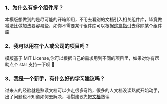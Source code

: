 ### 1、为什么有多个组件库？

本模版想做到的是尽可能的开箱即用，不用去看别的文档引入相关组件库，毕竟做减法比做加法要容易些，如你不需要某个组件库可以根据[这篇指引](/guide/vue3/ui.html)去移除某个组件库

### 2、我可以用在个人或公司的项目吗？

模版基于 MIT License,你可以根据自己的需求用到不同的项目里，如果对你有帮助点个 star 支持一下呗 🌟

### 3、我是一个新手，有什么好的学习建议吗？

过来人的经验就是熟读文档可以少走很多弯路，很多的人文档没读熟就开始动手，出了问题也不知道如何去解决，墙裂建议先把[文档](https://cn.vuejs.org/)熟读
